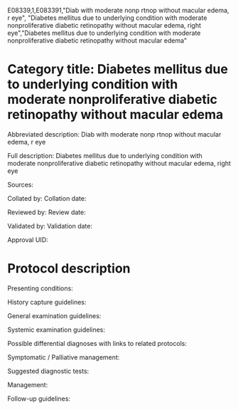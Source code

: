E08339,1,E083391,"Diab with moderate nonp rtnop without macular edema, r eye", "Diabetes mellitus due to underlying condition with moderate nonproliferative diabetic retinopathy without macular edema, right eye","Diabetes mellitus due to underlying condition with moderate nonproliferative diabetic retinopathy without macular edema"
# Category title: Diabetes mellitus due to underlying condition with moderate nonproliferative diabetic retinopathy without macular edema

Abbreviated description: Diab with moderate nonp rtnop without macular edema, r eye

Full description: Diabetes mellitus due to underlying condition with moderate nonproliferative diabetic retinopathy without macular edema, right eye

Sources:

Collated by:
Collation date:

Reviewed by:
Review date:

Validated by:
Validation date:

Approval UID:

# Protocol description

Presenting conditions:

History capture guidelines:

General examination guidelines:

Systemic examination guidelines:

Possible differential diagnoses with links to related protocols:

Symptomatic / Palliative management:

Suggested diagnostic tests:

Management:

Follow-up guidelines:
